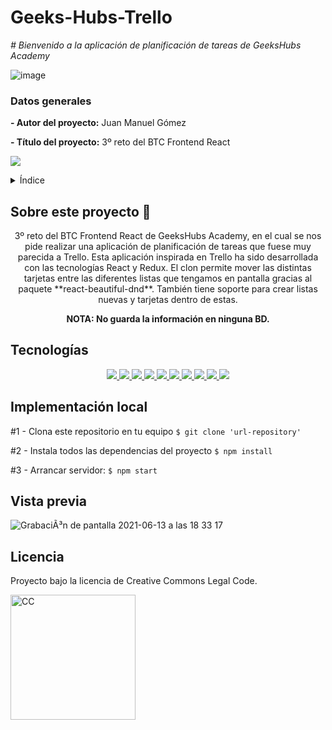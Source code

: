 # Geeks-Hubs-Trello

<em> # Bienvenido a la aplicación de planificación de tareas de GeeksHubs Academy</em>

![image](https://user-images.githubusercontent.com/113507322/205169800-ae8aeff3-2afc-467c-8c53-6c1637671770.png)


### Datos generales

**- Autor del proyecto:** Juan Manuel Gómez

**- Título del proyecto:** 3º reto del BTC Frontend React


 <p align="left">
   <img src="https://img.shields.io/badge/STATUS-FINALIZADO-green">
 </p>

<details>
  <summary>Índice</summary>
  <ol>
    <li><a href="#Sobre-este-proyecto">Sobre este proyecto</a></li>
    <li><a href="#Tecnologías">Tecnologías</a></li>
    <li><a href="#APIs">APIs</a></li>
    <li><a href="#Implementación-local ">Implementación local</a></li>
    <li><a href="#Vista principal">Vista previa</a></li>
    <li><a href="#Licencia">Licencia</a></li>
  </ol>
</details>

## Sobre este proyecto 🎯

<p align="center">3º reto del BTC Frontend React de GeeksHubs Academy, en el cual se nos pide realizar una aplicación de planificación de tareas que fuese muy parecida a Trello. Esta aplicación inspirada en Trello ha sido desarrollada con las tecnologías React y Redux. El clon permite mover las distintas tarjetas entre las diferentes listas que tengamos en pantalla gracias al paquete **react-beautiful-dnd**. También tiene soporte para crear listas nuevas y tarjetas dentro de estas.</p>
<p align="center"><b>NOTA: No guarda la información en ninguna BD.</b></p>


## Tecnologías
<div align="center">
  <a href="https://developer.mozilla.org/es/docs/Glossary/HTML5">
      <img src= "https://img.shields.io/badge/html5-%23E34F26.svg?style=for-the-badge&logo=html5&logoColor=white"/>
  </a>
  <a href="https://developer.mozilla.org/es/docs/Web/CSS">
      <img src= "https://user-images.githubusercontent.com/121863208/227808642-a8dcfecb-74b9-4796-8b2b-7bfe5cf1b4ba.svg"/>
  </a>
    <a href="https://developer.mozilla.org/es/docs/Web/JavaScript">
      <img src= "https://img.shields.io/badge/javascipt-EFD81D?style=for-the-badge&logo=javascript&logoColor=black"/>
  </a>
    <a href="https://getbootstrap.com/">
      <img src= "https://user-images.githubusercontent.com/121863208/227808594-021a15ab-7e14-454b-b977-4a5ade8287ed.svg"/>
  </a>
  <a href="https://www.reactjs.com/">
      <img src= "https://img.shields.io/badge/React-20232A?style=for-the-badge&logo=react&logoColor=61DAFB"/>
  </a>
   <a href="https://redux.js.org/">
      <img src= "https://user-images.githubusercontent.com/121863208/227808568-89a147ae-a047-4b1c-8065-9de44bd9bcb2.svg"/>
  </a>
  <a href="https://nodejs.org/es/">
      <img src= "https://img.shields.io/badge/node.js-6DA55F?style=for-the-badge&logo=node.js&logoColor=white"/>
  </a>
  <a href="https://github.com/">
      <img src= "https://user-images.githubusercontent.com/121863208/227808612-8d3f0fee-99d9-45d8-8274-6584c9ac0b38.svg"/>
  </a>
  <a href="https://git-scm.com/downloads">
      <img src= "https://user-images.githubusercontent.com/121863208/227808620-cd6e5d5c-dd63-4a9d-b19d-0983807cae95.svg"/>
  </a>
  <a href="https://www.npmjs.com/">
      <img src= "https://user-images.githubusercontent.com/121863208/227808650-2ae0204a-1c59-4789-bfa9-3f16b24b737d.svg"/>
  </a>
</div>


## Implementación local

 #1 - Clona este repositorio en tu equipo
    ` $ git clone 'url-repository' `


 #2 - Instala todos las dependencias del proyecto
    ` $ npm install `
    

 #3 - Arrancar servidor:
    ` $ npm start `
    


## Vista previa
![GrabaciÃ³n de pantalla 2021-06-13 a las 18 33 17](https://user-images.githubusercontent.com/76822966/121817433-c30a1f00-cc81-11eb-9d43-7333b776a90a.gif)



## Licencia

Proyecto bajo la licencia de Creative Commons Legal Code.  

<img alt="CC" src="https://github.com/jgomez2531/mern-amazona/assets/76822966/95a8d39f-530f-4b21-82e3-e65038da8ff7" width="200">


